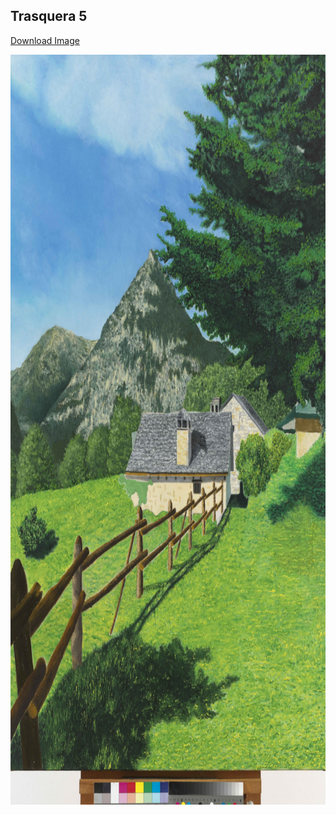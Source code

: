 ## Trasquera 5

[Download Image](https://sigrid-paintings.s3.amazonaws.com/wetransfer_zigrid-photos-tiff-part-1-2_2024-05-31_1621/trasquera5.tif)

<img src="../assets/images/hires_trasquera5.jpg" height="1200px" width="900px" />

